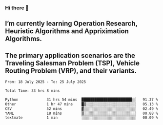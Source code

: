 ### Hi there 👋
## I’m currently learning Operation Research, Heuristic Algorithms and Appriximation Algorithms.
## The primary application scenarios are the Traveling Salesman Problem (TSP), Vehicle Routing Problem (VRP), and their variants.
<!--START_SECTION:waka-->

```txt
From: 18 July 2025 - To: 25 July 2025

Total Time: 33 hrs 8 mins

Python             31 hrs 54 mins  ███████████████████████░░   91.37 %
Other              1 hr 47 mins    █▒░░░░░░░░░░░░░░░░░░░░░░░   05.13 %
CSV                52 mins         ▓░░░░░░░░░░░░░░░░░░░░░░░░   02.49 %
YAML               18 mins         ▒░░░░░░░░░░░░░░░░░░░░░░░░   00.88 %
textmate           1 min           ░░░░░░░░░░░░░░░░░░░░░░░░░   00.09 %
```

<!--END_SECTION:waka-->
<!--
**Bookervsky/Bookervsky** is a ✨ _special_ ✨ repository because its `README.md` (this file) appears on your GitHub profile.

Here are some ideas to get you started:

- 🔭 I’m currently working on ...
- 🌱 I’m currently learning ...
- 👯 I’m looking to collaborate on ...
- 🤔 I’m looking for help with ...
- 💬 Ask me about ...
- 📫 How to reach me: ...
- 😄 Pronouns: ...
- ⚡ Fun fact: ...
-->
